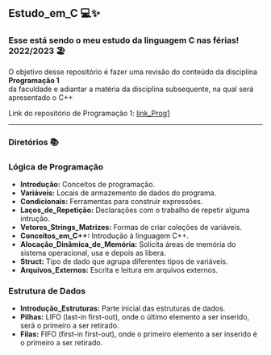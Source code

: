 ## Estudo_em_C 💻✨

### Esse está sendo o meu estudo da linguagem C nas férias! 2022/2023 🏖 <br>

O objetivo desse repositório é fazer uma revisão do conteúdo da disciplina **Programação 1** <br>
da faculdade e adiantar a matéria da disciplina subsequente, na qual será apresentado o C++

Link do repositório de Programação 1: [link_Prog1](https://github.com/luizakuze/Prog1)

---

### Diretórios 📚
 
 ### Lógica de Programação 
 
- **Introdução:** Conceitos de programação.
- **Variáveis:** Locais de armazemento de dados do programa.
- **Condicionais:** Ferramentas para construir expressões.
- **Laços_de_Repetição:** Declarações com o trabalho de repetir alguma intrução.
- **Vetores_Strings_Matrizes:** Formas de criar coleções de variáveis.
- **Conceitos_em_C++:** Introdução à linguagem C++.
- **Alocação_Dinâmica_de_Memória:** Solicita áreas de memória do sistema operacional, usa e depois as libera.
- **Struct:** Tipo de dado que agrupa diferentes tipos de variáveis.
- **Arquivos_Externos:** Escrita e leitura em arquivos externos.

### Estrutura de Dados

- **Introdução_Estruturas:** Parte inicial das estruturas de dados.
- **Pilhas:**  LIFO (last-in first-out), onde o último elemento a ser inserido, será o primeiro a ser retirado.
- **Filas:** FIFO (first-in first-out), onde o primeiro elemento a ser inserido é o primeiro a ser retirado.
